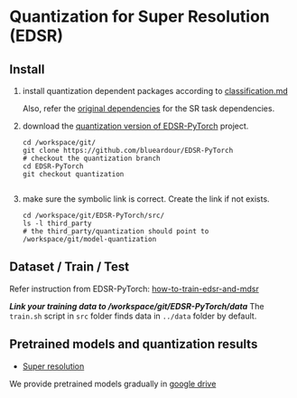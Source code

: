 
# Quantization for Super Resolution (EDSR)

## Install


1. install quantization dependent packages according to [classification.md](./classification.md)

   Also, refer the [original dependencies](https://github.com/blueardour/EDSR-PyTorch#dependencies) for the SR task dependencies.

2. download the [quantization version of EDSR-PyTorch](https://github.com/blueardour/EDSR-PyTorch) project.

   ```
   cd /workspace/git/
   git clone https://github.com/blueardour/EDSR-PyTorch
   # checkout the quantization branch
   cd EDSR-PyTorch
   git checkout quantization
 
   ```

3. make sure the symbolic link is correct. Create the link if not exists.
   ```
   cd /workspace/git/EDSR-PyTorch/src/
   ls -l third_party
   # the third_party/quantization should point to /workspace/git/model-quantization
   ```


## Dataset / Train / Test

   Refer instruction from EDSR-PyTorch: [how-to-train-edsr-and-mdsr](https://github.com/blueardour/EDSR-PyTorch#how-to-train-edsr-and-mdsr)
   
   ***Link your training data to /workspace/git/EDSR-PyTorch/data*** The `train.sh` script in `src` folder finds data in `../data` folder by default.
   

## Pretrained models and quantization results

- [Super resolution](./result_sr.md)

We provide pretrained models gradually in [google drive](https://drive.google.com/drive/folders/1vwxth9UB8AMbYP7cJxaWE9S0z9fueZ5J?usp=sharing)
